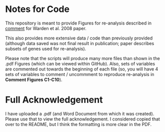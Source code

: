 # Notes for Code

This repository is meant to provide Figures for re-analysis described in [comment](https://journals.plos.org/plosone/article/comments?id=10.1371/journal.pone.0001559) for Warden et al. 2008 paper.

This also provides more extensive data / code than previously provided (although data saved was not final result in publication; paper describes subsets of genes used for re-analysis).

Please note that the scripts will produce many more files than shown in the .pdf Figures (which can be viewed within GitHub).  Also, sets of variables are commented out towards the beginning of each file (so, you will have 4 sets of variables to comment / uncommment to reproduce re-analysis in **Comment Figures C1-C10**).

# Full Acknowledgement

I have uploaded a .pdf (and Word Document from which it was created).  Please use that to view the full acknowledgement.  I considered copied that over to the README, but I think the formatting is more clear in the PDF.
